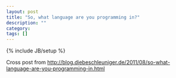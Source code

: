 ```yaml
---
layout: post
title: "So, what language are you programming in?"
description: ""
category: 
tags: []
---
```

{% include JB/setup %}

Cross post from
http://blog.diebeschleuniger.de/2011/08/so-what-language-are-you-programming-in.html